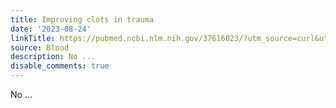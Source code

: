 ```yaml
---
title: Improving clots in trauma
date: '2023-08-24'
linkTitle: https://pubmed.ncbi.nlm.nih.gov/37616023/?utm_source=curl&utm_medium=rss&utm_campaign=journals&utm_content=7603509&fc=None&ff=20230825181045&v=2.17.9.post6+86293ac
source: Blood
description: No ...
disable_comments: true
---
```

No ...
